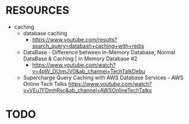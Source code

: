 # RESOURCES
* caching 
    * database caching 
        * https://www.youtube.com/results?search_query=databash+caching+with+redis
    * DataBase - Difference between In-Memory Database, Normal DataBase & Caching | In Memory Database #2
        * https://www.youtube.com/watch?v=4pW_DUimJV0&ab_channel=TechTalkDebu
    * Supercharge Query Caching with AWS Database Services - AWS Online Tech Talks
        https://www.youtube.com/watch?v=VEu7FDmhRsc&ab_channel=AWSOnlineTechTalks
# TODO

